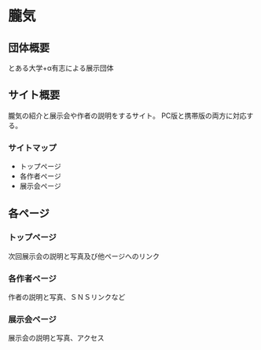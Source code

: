 # 朧気

## 団体概要
とある大学+α有志による展示団体
## サイト概要
朧気の紹介と展示会や作者の説明をするサイト。
PC版と携帯版の両方に対応する。
### サイトマップ
* トップページ
* 各作者ページ
* 展示会ページ
## 各ページ
### トップページ
次回展示会の説明と写真及び他ページへのリンク
### 各作者ページ
作者の説明と写真、ＳＮＳリンクなど
### 展示会ページ
展示会の説明と写真、アクセス